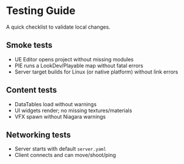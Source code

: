 # Testing Guide

A quick checklist to validate local changes.

## Smoke tests

- UE Editor opens project without missing modules
- PIE runs a LookDev/Playable map without fatal errors
- Server target builds for Linux (or native platform) without link errors

## Content tests

- DataTables load without warnings
- UI widgets render; no missing textures/materials
- VFX spawn without Niagara warnings

## Networking tests

- Server starts with default `server.yaml`
- Client connects and can move/shoot/ping

